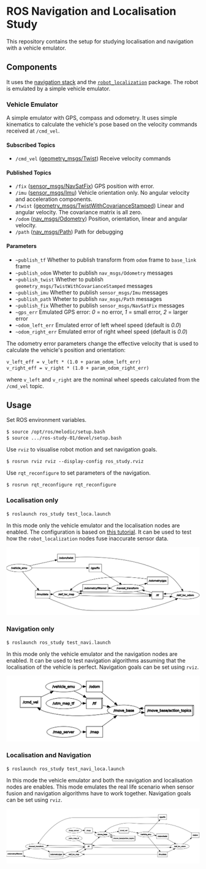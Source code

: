 # ROS Navigation and Localisation Study

This repository contains the setup for studying localisation and navigation with a vehicle emulator.


## Components

It uses the [navigation stack](http://wiki.ros.org/navigation) and the [`robot_localization`](http://wiki.ros.org/robot_localization) package. The robot is emulated by a simple vehicle emulator.

### Vehicle Emulator

A simple emulator with GPS, compass and odometry.
It uses simple kinematics to calculate the vehicle's pose based on the velocity commands received at `/cmd_vel`.

#### Subscribed Topics

* `/cmd_vel` ([geometry_msgs/Twist](http://docs.ros.org/api/geometry_msgs/html/msg/Twist.html))
  Receive velocity commands

#### Published Topics

* `/fix` ([sensor_msgs/NavSatFix](http://docs.ros.org/api/sensor_msgs/html/msg/NavSatFix.html))
  GPS position with error.
* `/imu` ([sensor_msgs/Imu](http://docs.ros.org/api/sensor_msgs/html/msg/Imu.html))
  Vehicle orientation only. No angular velocity and acceleration components.
* `/twist` ([geometry_msgs/TwistWithCovarianceStamped](http://docs.ros.org/api/geometry_msgs/html/msg/TwistWithCovarianceStamped.html))
  Linear and angular velocity. The covariance matrix is all zero.
* `/odom` ([nav_msgs/Odometry](http://docs.ros.org/api/nav_msgs/html/msg/Odometry.html))
  Position, orientation, linear and angular velocity.
* `/path` ([nav_msgs/Path](http://docs.ros.org/api/nav_msgs/html/msg/Path.html))
  Path for debugging

#### Parameters

* `~publish_tf`
  Whether to publish transform from `odom` frame to `base_link` frame
* `~publish_odom`
  Wheter to publish `nav_msgs/Odometry` messages
* `~publish_twist`
  Whether to publish `geometry_msgs/TwistWithCovarianceStamped` messages
* `~publish_imu`
  Whether to publish `sensor_msgs/Imu` messages
* `~publish_path`
  Wheter to publish `nav_msgs/Path` messages
* `~publish_fix`
  Whether to publish `sensor_msgs/NavSatFix` messages
* `~gps_err`
  Emulated GPS error: _0_ = no error, _1_ = small error, _2_ = larger error
* `~odom_left_err`
  Emulated error of left wheel speed (default is _0.0_)
* `~odom_right_err`
  Emulated error of right wheel speed (default is _0.0_)

The odometry error parameters change the effective velocity that is used to calculate the vehicle's position and orientation:
```
v_left_eff = v_left * (1.0 + param_odom_left_err)
v_right_eff = v_right * (1.0 + param_odom_right_err)
```
where `v_left` and `v_right` are the nominal wheel speeds calculated from the `/cmd_vel` topic.


## Usage

Set ROS environment variables.
```
$ source /opt/ros/melodic/setup.bash
$ source .../ros-study-01/devel/setup.bash
```

Use `rviz` to visualise robot motion and set navigation goals.
```
$ rosrun rviz rviz --display-config ros_study.rviz
```

Use `rqt_reconfigure` to set parameters of the navigation.
```
$ rosrun rqt_reconfigure rqt_reconfigure
```

### Localisation only

```
$ roslaunch ros_study test_loca.launch
```
In this mode only the vehicle emulator and the localisation nodes are enabled.
The configuration is based on [this tutorial](http://docs.ros.org/melodic/api/robot_localization/html/integrating_gps.html).
It can be used to test how the `robot_localization` nodes fuse inaccurate sensor data.

<p align="center">
  <img src="docs/nodes_test_loca_01.png">
</p>

### Navigation only
```
$ roslaunch ros_study test_navi.launch
```
In this mode only the vehicle emulator and the navigation nodes are enabled.
It can be used to test navigation algorithms assuming that the localisation of the vehicle is perfect.
Navigation goals can be set using `rviz`.

<p align="center">
  <img src="docs/nodes_test_navi_01.png">
</p>

### Localisation and Navigation
```
$ roslaunch ros_study test_navi_loca.launch
```
In this mode the vehicle emulator and both the navigation and localisation nodes are enables.
This mode emulates the real life scenario when sensor fusion and navigation algorithms have to work together.
Navigation goals can be set using `rviz`.

<p align="center">
  <img src="docs/nodes_test_navi_loca_01.png">
</p>

